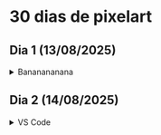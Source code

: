 # 30 dias de pixelart

## Dia 1 (13/08/2025)

<details>
    <summary>Bananananana</summary> 
    <img src="dia01/banana/banana.png">
</details>

## Dia 2 (14/08/2025)

<details>
    <summary>VS Code</summary> 
    <img title="1.0" src="dia02/vscode/vscode1.0.png">
    <img title="2.0" src="dia02/vscode/vscode2.0.png">
    <!-- <img title="2.0 com borda" src="dia02/vscode/vscode2.0_borda.png"> -->
</details>
